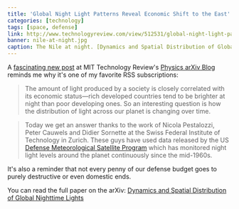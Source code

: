 ```yaml
---
title: 'Global Night Light Patterns Reveal Economic Shift to the East'
categories: [technology]
tags: [space, defense]
link: http://www.technologyreview.com/view/512531/global-night-light-patterns-reveal-economic-shift-to-the-east/
banner: nile-at-night.jpg
caption: The Nile at night. [Dynamics and Spatial Distribution of Global Nighttime Lights](http://arxiv.org/abs/1303.2901)
---
```


A [fascinating new post](http://www.technologyreview.com/view/512531/global-night-light-patterns-reveal-economic-shift-to-the-east/) at MIT Technology Review's [Physics arXiv Blog](http://www.technologyreview.com/contributor/the-physics-arxiv-blog/) reminds me why it's one of my favorite RSS subscriptions:

> The amount of light produced by a society is closely correlated with its economic status&mdash;rich developed countries tend to be brighter at night than poor developing ones. So an interesting question is how the distribution of light across our planet is changing over time.

> Today we get an answer thanks to the work of Nicola Pestalozzi, Peter Cauwels and Didier Sornette at the Swiss Federal Institute of Technology in Zurich. These guys have used data released by the US [Defense Meteorological Satellite Program](http://www.ngdc.noaa.gov/dmsp/index.html) which has monitored night light levels around the planet continuously since the mid-1960s. 

It's also a reminder that not every penny of our defense budget goes to purely destructive or even domestic ends.

You can read the full paper on the arXiv: [Dynamics and Spatial Distribution of Global Nighttime Lights](http://arxiv.org/abs/1303.2901)
